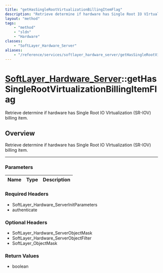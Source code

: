 ```yaml
---
title: "getHasSingleRootVirtualizationBillingItemFlag"
description: "Retrieve determine if hardware has Single Root IO VIrtualization (SR-IOV) billing item."
layout: "method"
tags:
    - "method"
    - "sldn"
    - "Hardware"
classes:
    - "SoftLayer_Hardware_Server"
aliases:
    - "/reference/services/softlayer_hardware_server/getHasSingleRootVirtualizationBillingItemFlag"
---
```

# [SoftLayer_Hardware_Server](/reference/services/SoftLayer_Hardware_Server)::getHasSingleRootVirtualizationBillingItemFlag

Retrieve determine if hardware has Single Root IO VIrtualization (SR-IOV) billing item.


## Overview 
Retrieve determine if hardware has Single Root IO VIrtualization (SR-IOV) billing item.

-----

### Parameters 
|Name | Type | Description |
| --- | --- | --- |


### Required Headers
* SoftLayer_Hardware_ServerInitParameters
* authenticate


### Optional Headers
* SoftLayer_Hardware_ServerObjectMask
* SoftLayer_Hardware_ServerObjectFilter
* SoftLayer_ObjectMask

### Return Values
* boolean




